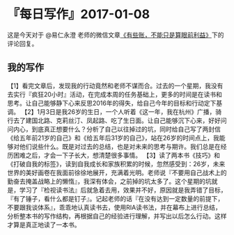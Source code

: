 # 『每日写作』2017-01-08

这是今天对于 @易仁永澄 老师的微信文章[《有些账，不能只是算眼前利益》](http://mp.weixin.qq.com/s/YTeZ6E7Gw8jwFlxda-apEA)下的评论回复。

## 我的写作

【1】看完文章后，发现我的行动竟然和老师不谋而合。过去的一个星期，我没有去实行『疯狂20小时』活动，在完成本周的任务基础上，更多的时间是在读书和思考。让自己能够静下心来反思2016年的得失，给自己今年的目标和行动定下基调。
【2】1月3日是我26岁的生日，一个人听着《这一年，我在杭州》广播，骑行去了建国北路、克莉丝汀、凤起路、吃了生日面。让自己能够沉下心来，好好问问内心，到底真正想要什么？分析了自己以往掉过的坑，同时给自己写了两封信《给五年前21岁的自己》和《给五年后31岁的自己》，站在26岁的时间点上，我能够对他们说些什么。既是对过去的总结，也是对未来的思考与期许。我们总是在经历困难之后，才会一下子长大，想清楚很多事情。
【3】读了两本书《技巧》和《打破自我的标签》，读到自我成长和家族积累的时候，忽然感受到：26岁，未来世界的美好画卷在我面前徐徐地展开，充满着光明。老师说『不要用自己战术上的勤奋去掩盖战略上的懒惰』，我深有体会，之前掉的坑太多了。这个星期的坑就是，学习了『检视读书法』后就急着去用，效果并不好，原因就是我弄错了目标，『有了锤子，看什么都是钉子』。记起老师的话『在没有达到一定数量的前提下，不要跟我谈体系』，乖乖地认真读书去，使用RIA读书法，并在幕布上进行总结，分析整本书的写作结构，再根据自己的经验进行理解，并写出以后怎么行动。这样才算是真正地读了一本书。